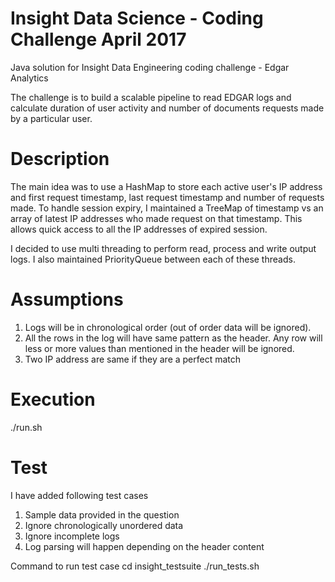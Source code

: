 # Insight Data Science - Coding Challenge April 2017

Java solution for Insight Data Engineering coding challenge - Edgar Analytics

The challenge is to build a scalable pipeline to read EDGAR logs and calculate duration of user activity and number of documents requests made by a particular user.

# Description
The main idea was to use a HashMap to store each active user's IP address and first request timestamp, last request timestamp and number of requests made. To handle session expiry, I maintained a TreeMap of timestamp vs an array of latest IP addresses who made request on that timestamp. This allows quick access to all the IP addresses of expired session.

I decided to use multi threading to perform read, process and write output logs. I also maintained PriorityQueue between each of these threads.

# Assumptions
1. Logs will be in chronological order (out of order data will be ignored).
2. All the rows in the log will have same pattern as the header. Any row will less or more values than mentioned in the header will be ignored.
3. Two IP address are same if they are a perfect match

# Execution

./run.sh

# Test

I have added following test cases
1. Sample data provided in the question
2. Ignore chronologically unordered data
3. Ignore incomplete logs
4. Log parsing will happen depending on the header content

Command to run test case
cd insight_testsuite
./run_tests.sh
